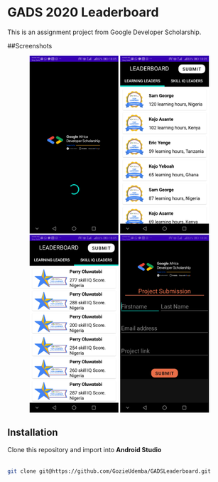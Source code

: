 # GADS 2020 Leaderboard



This is an assignment project from Google Developer Scholarship.



##Screenshots

<p align="middle">

  <img src="/screenshots/1.jpg" width="200" />

  <img src="/screenshots/2.jpg" width="200" /> 

  <img src="/screenshots/3.jpg" width="200" />

  <img src="/screenshots/4.jpg" width="200" />

</p>





## Installation

Clone this repository and import into **Android Studio**

```bash

git clone git@https://github.com/GozieUdemba/GADSLeaderboard.git